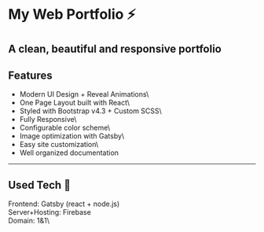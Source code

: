 # My Web Portfolio ⚡️ 
## A clean, beautiful and responsive portfolio

## Features

-  Modern UI Design + Reveal Animations\
-  One Page Layout built with React\
-  Styled with Bootstrap v4.3 + Custom SCSS\
-  Fully Responsive\
-  Configurable color scheme\
-  Image optimization with Gatsby\
-  Easy site customization\
-  Well organized documentation


---

## Used Tech 🚀

Frontend: Gatsby (react + node.js)\
Server+Hosting: Firebase\
Domain: 1&1\